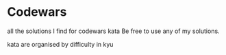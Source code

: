 # Codewars

all the solutions I find for codewars kata
Be free to use any of my solutions.

kata are organised by difficulty in kyu
